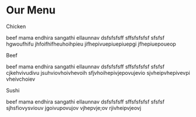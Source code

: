 <!DOCTYPE html>
<html>
<head>
<meta charset="utf-8">
<meta name="viewport"content="width=device-width,initial-scale=1">
	<title>mod2_solution</title>
	    <link rel="stylesheet"href="style.css">

     
</head>
<body>
<h1>Our Menu</h1>
<div id="contentbox">
	<div id="chicken" >Chicken</div>
	<div><p>beef mama endhira sangathi ellaunnav dsfsfsfsff sffsfsfsfsf sfsfsf hgwoufhifu jhfoifhifheuhoihpieu jifhepivuepiuepiuepgi jfhepiuepoueop</p></div>
</div>
<div id="contentbox">
	<div id="beef">Beef</div>
	<div><p>beef mama endhira sangathi ellaunnav dsfsfsfsff sffsfsfsfsf sfsfsf cjkehvivudivu jsuhviovhoivhevoih sfjvhoihepivjepovujevio sjvheipvhepivevpi vheivchoiev</p></div>
</div>
<div id="contents">
	<div id="sushi">Sushi</div>
	<div><p>beef mama endhira sangathi ellaunnav dsfsfsfsff sffsfsfsfsf sfsfsf sjhsfiovysviouv jgoivupovujov vjhepvje;ov rjivheipvjeovj</p></div>
</div>
</div>
</body>
</html>
